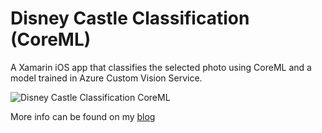 # Disney Castle Classification (CoreML)
A Xamarin iOS app that classifies the selected photo using CoreML and a model trained in Azure Custom Vision Service.

![Disney Castle Classification CoreML](https://i1.wp.com/blog.pieeatingninjas.be/wp-content/uploads/2018/06/Jun-03-2018-18-12-48.gif?zoom=2&resize=320%2C625&ssl=1 "Disney Castle Classification CoreML")

More info can be found on my [blog](https://blog.pieeatingninjas.be/2018/06/04/image-classification-with-azure-custom-vision-service-and-coreml/)
